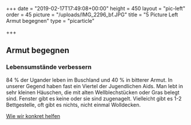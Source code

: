 +++
date = "2019-02-17T17:49:08+00:00"
height = 450
layout = "pic-left"
order = 45
picture = "/uploads/IMG_2296_bf.JPG"
title = "5 Picture Left Armut begegnen"
type = "picarticle"

+++
## **Armut begegnen**

### **Lebensumstände verbessern**

84 % der Ugander leben im Buschland und 40 % in bitterer Armut. In unserer Gegend haben fast ein Viertel der Jugendlichen Aids. Man lebt in sehr kleinen Häuschen, die mit alten Wellblechstücken oder Gras belegt sind. Fenster gibt es keine oder sie sind zugenagelt. Vielleicht gibt es 1-2 Bettgestelle, oft gibt es nichts, nicht einmal Wolldecken.

[Wie wir konkret helfen]()